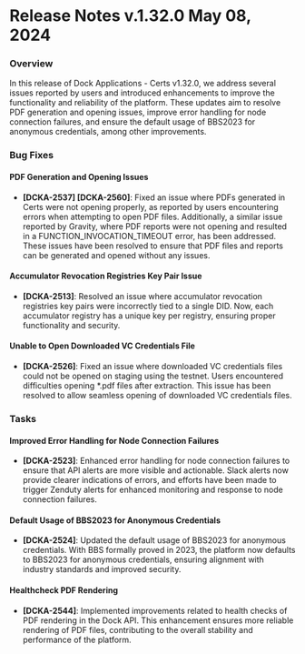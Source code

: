 # Release Notes v.1.32.0 May 08, 2024

### Overview

In this release of Dock Applications - Certs v1.32.0, we address several issues reported by users and introduced enhancements to improve the functionality and reliability of the platform. These updates aim to resolve PDF generation and opening issues, improve error handling for node connection failures, and ensure the default usage of BBS2023 for anonymous credentials, among other improvements.

### Bug Fixes

#### PDF Generation and Opening Issues

* **\[DCKA-2537] \[DCKA-2560]**: Fixed an issue where PDFs generated in Certs were not opening properly, as reported by users encountering errors when attempting to open PDF files. Additionally, a similar issue reported by Gravity, where PDF reports were not opening and resulted in a FUNCTION\_INVOCATION\_TIMEOUT error, has been addressed. These issues have been resolved to ensure that PDF files and reports can be generated and opened without any issues.

#### Accumulator Revocation Registries Key Pair Issue

* **\[DCKA-2513]**: Resolved an issue where accumulator revocation registries key pairs were incorrectly tied to a single DID. Now, each accumulator registry has a unique key per registry, ensuring proper functionality and security.

#### Unable to Open Downloaded VC Credentials File

* **\[DCKA-2526]**: Fixed an issue where downloaded VC credentials files could not be opened on staging using the testnet. Users encountered difficulties opening \*.pdf files after extraction. This issue has been resolved to allow seamless opening of downloaded VC credentials files.

### Tasks

#### Improved Error Handling for Node Connection Failures

* **\[DCKA-2523]**: Enhanced error handling for node connection failures to ensure that API alerts are more visible and actionable. Slack alerts now provide clearer indications of errors, and efforts have been made to trigger Zenduty alerts for enhanced monitoring and response to node connection failures.

#### Default Usage of BBS2023 for Anonymous Credentials

* **\[DCKA-2524]**: Updated the default usage of BBS2023 for anonymous credentials. With BBS formally proved in 2023, the platform now defaults to BBS2023 for anonymous credentials, ensuring alignment with industry standards and improved security.

#### Healthcheck PDF Rendering

* **\[DCKA-2544]**: Implemented improvements related to health checks of PDF rendering in the Dock API. This enhancement ensures more reliable rendering of PDF files, contributing to the overall stability and performance of the platform.
